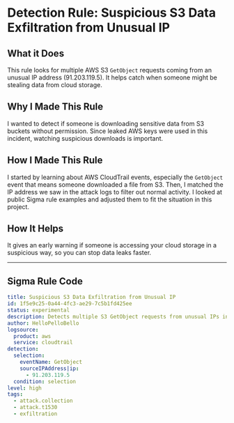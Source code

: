 # Detection Rule: Suspicious S3 Data Exfiltration from Unusual IP

## What it Does

This rule looks for multiple AWS S3 `GetObject` requests coming from an unusual IP address (91.203.119.5). It helps catch when someone might be stealing data from cloud storage.

## Why I Made This Rule

I wanted to detect if someone is downloading sensitive data from S3 buckets without permission. Since leaked AWS keys were used in this incident, watching suspicious downloads is important.

## How I Made This Rule

I started by learning about AWS CloudTrail events, especially the `GetObject` event that means someone downloaded a file from S3. Then, I matched the IP address we saw in the attack logs to filter out normal activity. I looked at public Sigma rule examples and adjusted them to fit the situation in this project.

## How It Helps

It gives an early warning if someone is accessing your cloud storage in a suspicious way, so you can stop data leaks faster.

---

## Sigma Rule Code

```yaml
title: Suspicious S3 Data Exfiltration from Unusual IP
id: 1f5e9c25-0a44-4fc3-ae29-7c5b1fd425ee
status: experimental
description: Detects multiple S3 GetObject requests from unusual IPs indicating possible data exfiltration.
author: HelloPelloBello
logsource:
  product: aws
  service: cloudtrail
detection:
  selection:
    eventName: GetObject
    sourceIPAddress|ip:
      - 91.203.119.5
  condition: selection
level: high
tags:
  - attack.collection
  - attack.t1530
  - exfiltration
